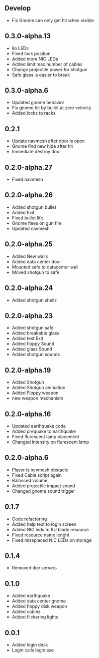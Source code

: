 ## Develop
* Fix Gnome can only get hit when visible

## 0.3.0-alpha.13
* Ilo LEDs
* Fixed lock position
* Added more NIC LEDs
* Added limit max number of cables
* Change projectile power for shotgun
* Safe glass is easier to break

## 0.3.0-alpha.6
* Updated gnome behavior
* Fix gnome hit by bullet at zero velocity
* Added locks to racks

## 0.2.1
* Update navmesh after door is open
* Gnome find new hide after hit
* Immediate destroy door

## 0.2.0-alpha.27
* Fixed navmesh

## 0.2.0-alpha.26
* Added shotgun bullet
* Added Exit
* Fixed bullet life
* Gnome flees on gun fire
* Updated navmesh

## 0.2.0-alpha.25
* Added New walls
* Added data center door
* Mounted safe to datacenter wall
* Moved shotgun to safe

## 0.2.0-alpha.24
* Added shotgun shells

## 0.2.0-alpha.23
* Added shotgun safe
* Added breakable glass
* Added test Exit
* Added floppy Sound
* Added glass Sound
* Added shotgun sounds

## 0.2.0-alpha.19
* Added Shotgun
* Added Shotgun animation
* Added Floppy weapon
* new weapon mechanism

## 0.2.0-alpha.16
* Updated earthquake code
* Added prequake to earthquake
* Fixed flurescent lamp placement
* Changed intensity on flurescent lamp

## 0.2.0-alpha.6
* Player is nevmesh obstacle
* Fixed Cable script again
* Balanced volume
* Added projectile impact sound
* Changed gnome sound trigger

## 0.1.7
* Code refactoring
* Added help text to login screen
* Added NIC leds to 8U blade resource
* Fixed resource name lenght
* Fixed missplaced NIC LEDs on storage

## 0.1.4
* Removed dev servers

## 0.1.0
* Added earthquake
* Added data center gnome
* Added floppy disk weapon
* Added cables
* Added flickering lights

## 0.0.1
* Added login desk
* Login calls login exe
  